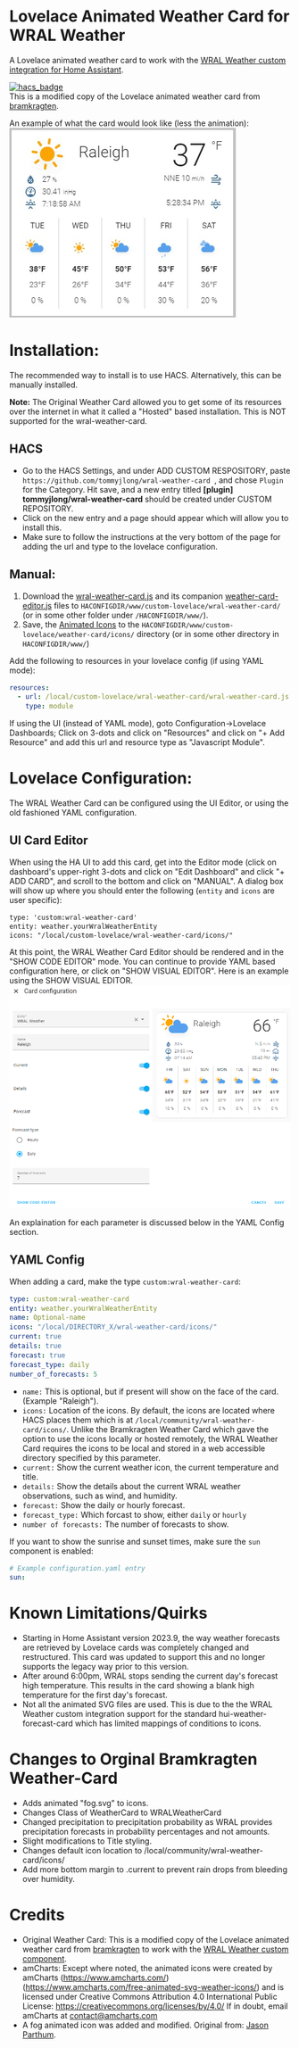 # Lovelace Animated Weather Card for WRAL Weather

A Lovelace animated weather card to work with the [WRAL Weather custom integration for Home Assistant](https://github.com/tommyjlong/wral_weather).</br>

[![hacs_badge](https://img.shields.io/badge/HACS-Custom-orange.svg?style=for-the-badge)](https://github.com/custom-components/hacs)</br>
This is a modified copy of the Lovelace animated weather card from [bramkragten](https://github.com/bramkragten/weather-card). 

An example of what the card would look like (less the animation):</br>
![Weather Card](https://github.com/tommyjlong/wral-weather-card/blob/master/wral-weather-card.jpg?raw=true)

# Installation:
The recommended way to install is to use HACS. Alternatively, this can be manually installed.

**Note:** The Original Weather Card allowed you to get some of its resources over the internet in what it called a "Hosted" based installation.  This is NOT supported for the wral-weather-card.

## HACS
- Go to the HACS Settings, and under ADD CUSTOM RESPOSITORY, paste ```https://github.com/tommyjlong/wral-weather-card ```, and chose ```Plugin``` for the Category.  Hit save, and a new entry titled **[plugin]
tommyjlong/wral-weather-card** should be created under CUSTOM REPOSITORY.  
- Click on the new entry and a page should appear which will allow you to install this.  
- Make sure to follow the instructions at the very bottom of the page for adding the url and type to the lovelace configuration.

## Manual:
1. Download the [wral-weather-card.js](https://github.com/tommyjlong/wral-weather-card/blob/master/dist/wral-weather-card.js) and its companion [weather-card-editor.js](https://github.com/tommyjlong/wral-weather-card/blob/master/dist/wral-weather-card-editor.js) files to `HACONFIGDIR/www/custom-lovelace/wral-weather-card/` (or in some other folder under `/HACONFIGDIR/www/`).
2. Save, the [Animated Icons](https://github.com/tommyjlong/wral-weather-card/tree/master/dist/icons/) to the `HACONFIGDIR/www/custom-lovelace/weather-card/icons/` directory (or in some other directory in `HACONFIGDIR/www/`)

Add the following to resources in your lovelace config (if using YAML mode):

```yaml
resources:
  - url: /local/custom-lovelace/wral-weather-card/wral-weather-card.js
    type: module
```

If using the UI (instead of YAML mode), goto Configuration->Lovelace Dashboards; Click on 3-dots  and click on "Resources"
and click on "+ Add Resource" and add this url and resource type as "Javascript Module".

# Lovelace Configuration:
The WRAL Weather Card can be configured using the UI Editor, or using the old fashioned YAML configuration.

## UI Card Editor
When using the HA UI to add this card, get into the Editor mode (click on dashboard's upper-right 3-dots and click on "Edit Dashboard" and click "+ ADD CARD", and scroll to the bottom and click on "MANUAL".
A dialog box will show up where you should enter the following (`entity` and `icons` are user specific):
```
type: 'custom:wral-weather-card'
entity: weather.yourWralWeatherEntity
icons: "/local/custom-lovelace/wral-weather-card/icons/"
```
At this point, the WRAL Weather Card Editor should be rendered and in the "SHOW CODE EDITOR" mode.  You can continue to provide YAML based configuration here, or click on "SHOW VISUAL EDITOR".
Here is an example using the SHOW VISUAL EDITOR. 
![Weather Card Editor](https://github.com/tommyjlong/wral-weather-card/blob/master/wral-weather-card-editor.png?raw=true)

An explaination for each parameter is discussed below in the YAML Config section.
## YAML Config
When adding a card, make the type `custom:wral-weather-card`:

```yaml
type: custom:wral-weather-card
entity: weather.yourWralWeatherEntity
name: Optional-name
icons: "/local/DIRECTORY_X/wral-weather-card/icons/"
current: true
details: true
forecast: true
forecast_type: daily
number_of_forecasts: 5
```
- ```name:``` This is optional, but if present will show on the face of the card. (Example "Raleigh").
- ```icons:``` Location of the icons.  By default, the icons are located where HACS places them which is at ```/local/community/wral-weather-card/icons/```.  Unlike the Bramkragten Weather Card which gave the option to use the icons locally or hosted remotely, the WRAL Weather Card requires the icons to be local and stored in a web accessible directory specified by this parameter.
- ```current:``` Show the current weather icon, the current temperature and title.
- ```details:``` Show the details about the current WRAL weather observations, such as wind, and humidity.
- ```forecast:``` Show the daily or hourly forecast.
- `forecast_type:` Which forcast to show, either `daily` or `hourly`
- `number of forecasts:`  The number of forecasts to show.

If you want to show the sunrise and sunset times, make sure the `sun` component is enabled:

```yaml
# Example configuration.yaml entry
sun:
```

# Known Limitations/Quirks
- Starting in Home Assistant version 2023.9, the way weather forecasts are retrieved by Lovelace cards was completely changed and restructured.   This card was updated to support this and no longer supports the legacy way prior to this version.
- After around 6:00pm, WRAL stops sending the current day's forecast high temperature.  This results in the card showing a blank high temperature for the first day's forecast.
- Not all the animated SVG files are used.  This is due to the the WRAL Weather custom integration support for the standard hui-weather-forecast-card which has limited mappings of conditions to icons.
# Changes to Orginal Bramkragten Weather-Card 
- Adds animated "fog.svg" to icons.
- Changes Class of WeatherCard to WRALWeatherCard
- Changed precipitation to precipitation probability as WRAL provides precipitation forecasts in probability percentages and not amounts.
- Slight modifications to Title styling.
- Changes default icon location to /local/community/wral-weather-card/icons/ 
- Add more bottom margin to .current to prevent rain drops from bleeding over humidity.

# Credits
- Original Weather Card: This is a modified copy of the Lovelace animated weather card from [bramkragten](https://github.com/bramkragten/weather-card) to work with the [WRAL Weather custom component](https://github.com/tommyjlong/wral_weather).
- amCharts: Except where noted, the animated icons were created by amCharts (https://www.amcharts.com/) (https://www.amcharts.com/free-animated-svg-weather-icons/)
and is licensed under Creative Commons Attribution 4.0 International Public License:
https://creativecommons.org/licenses/by/4.0/
If in doubt, email amCharts at contact@amcharts.com
- A fog animated icon was added and modified. Original from:  [Jason Parthum](https://community.home-assistant.io/t/animated-weather-icons-svg-for-all-dark-sky-values/150702).

